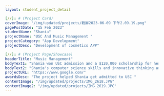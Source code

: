 ```yaml
---
layout: student_project_detail

[//]: # (Project Card)
coverImage: "/img/updated/projects/截屏2023-06-09 下午2.09.19.png"
pagePostDate: "15 Feb 2023"
studentName: "Shania"
projectName: "USC And Music Management "
projectCategory: "App Development"
projectDesc: "Development of cosmetics APP"

[//]: # (Project Page/Showcase)
headerTitle: "Music Management"
bodyText1: "Shania won USC admission and a $120,000 scholarship for her outstanding technical talent and numerous computer programs. The projects she presented were as diverse as developing a 3D simulation game, creating a piano score management system, and designing an AI predictive model for blood sugar. These impressive achievements make her admission to USC no doubt, we look forward to more good news for Shania in the future"
bodyText2: "Shania's computer science skills and innovative thinking are amazing. She has demonstrated her talent and deep expertise through a range of projects ranging from 3D simulation games to AI predictive models. This allowed her to win the USC application and get a generous scholarship. We expect her to make greater achievements in the field of science and technology in the future and bring more changes to the world"
projectURL: "https://www.google.com/"
awardsDesc: "The project helped Shania get admitted to USC "
contentImage: "/img/updated/projects/IMG_2618.JPG"
contentImage2: "/img/updated/projects/IMG_2619.JPG"
---
```

